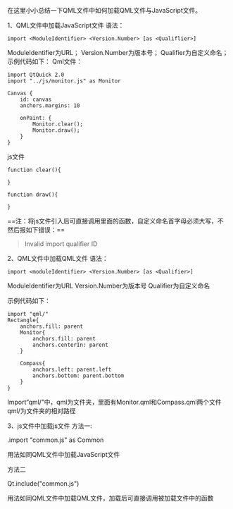 在这里小小总结一下QML文件中如何加载QML文件与JavaScript文件。

1、QML文件中加载JavaScript文件
语法：
```
import <ModuleIdentifier> <Version.Number> [as <Qualiflier>]
```
ModuleIdentifier为URL；
Version.Number为版本号；
Qualifier为自定义命名；
示例代码如下：
Qml文件：
```
import QtQuick 2.0
import "../js/monitor.js" as Monitor

Canvas {
	id: canvas
	anchors.margins: 10

	onPaint: {
		Monitor.clear();
		Monitor.draw();
	}
}
```

js文件
```
function clear(){

}

function draw(){

}
```

==注：将js文件引入后可直接调用里面的函数，自定义命名首字母必须大写，不然后报如下错误：==
>Invalid import qualifier ID

2、QML文件中加载QML文件
语法：
```
import <moduleIdentifier> <Version.Number> [as <Qualifier>]
```
ModuleIdentifier为URL
Version.Number为版本号
Qualifier为自定义命名

示例代码如下：
```
import "qml/"
Rectangle{
	anchors.fill: parent
	Monitor{
		anchors.fill: parent
		anchors.centerIn: parent
	}

	Compass{
		anchors.left: parent.left
		anchors.bottom: parent.bottom
	}
}
```

Import“qml/”中，qml为文件夹，里面有Monitor.qml和Compass.qml两个文件qml/为文件夹的相对路径

3、js文件中加载js文件
方法一:

.import "common.js" as Common

用法如同QML文件中加载JavaScript文件

方法二

Qt.include("common.js")

用法如同QML文件中加载QML文件，加载后可直接调用被加载文件中的函数